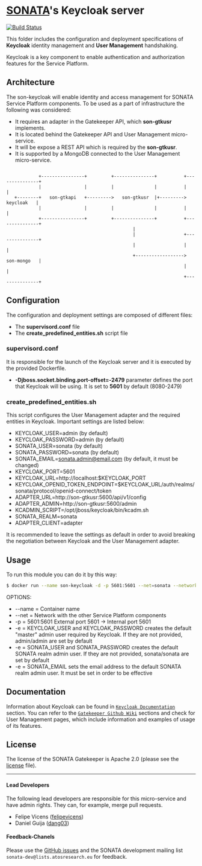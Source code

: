 # [SONATA](http://www.sonata-nfv.eu)'s Keycloak server
[![Build Status](http://jenkins.sonata-nfv.eu/buildStatus/icon?job=son-gkeeper)](http://jenkins.sonata-nfv.eu/job/son-gkeeper)

This folder includes the configuration and deployment specifications of **Keycloak** identity management and **User Management** handshaking.

Keycloak is a key component to enable authentication and authorization features for the Service Platform.

## Architecture
The son-keycloak will enable identity and access management for SONATA Service Platform components. To be used as a part of infrastructure the following was considered:
* It requires an adapter in the Gatekeeper API, which **son-gtkusr** implements.
* It is located behind the Gatekeeper API and User Management micro-service. 
* It will be expose a REST API which is required by the **son-gtkusr**.
* It is supported by a MongoDB connected to the User Management micro-service.

```

            +----------------+         +---------------+          +---------------+
            |                |         |               |          |               |
   +--------+   son-gtkapi   +--------->   son-gtkusr  |+--------->    keycloak   |
            |                |         |               |          |               |
            +----------------+         +---------------+          +---------------+
                                               |
                                               |                  +---------------+
                                               |                  |               |
                                               +------------------>   son-mongo   |
                                                                  |               |
                                                                  +---------------+
```
## Configuration
The configuration and deployment settings are composed of different files:
* The **supervisord.conf** file
* The **create_predefined_entities.sh** script file

### supervisord.conf
It is responsible for the launch of the Keycloak server and it is executed by the provided Dockerfile. 
- **-Djboss.socket.binding.port-offset=-2479** parameter defines the port that Keycloak will be using. It is set to **5601** by default (8080-2479)

### create_predefined_entities.sh
This script configures the User Management adapter and the required entities in Keycloak.
Important settings are listed below:
- KEYCLOAK_USER=admin (by default)
- KEYCLOAK_PASSWORD=admin (by default)
- SONATA_USER=sonata (by default)
- SONATA_PASSWORD=sonata (by default)
- SONATA_EMAIL=sonata.admin@email.com (by default, it must be changed)
- KEYCLOAK_PORT=5601
- KEYCLOAK_URL=http://localhost:$KEYCLOAK_PORT
- KEYCLOAK_OPENID_TOKEN_ENDPOINT=$KEYCLOAK_URL/auth/realms/sonata/protocol/openid-connect/token
- ADAPTER_URL=http://son-gtkusr:5600/api/v1/config
- ADAPTER_ADMIN=http://son-gtkusr:5600/admin
- KCADMIN_SCRIPT=/opt/jboss/keycloak/bin/kcadm.sh
- SONATA_REALM=sonata
- ADAPTER_CLIENT=adapter

It is recommended to leave the settings as default in order to avoid breaking the negotiation between Keycloak and the User Management adapter.

## Usage
To run this module you can do it by this way:

```sh
$ docker run --name son-keycloak -d -p 5601:5601 --net=sonata --network-alias=son-keycloak -e KEYCLOAK_USER=admin -e KEYCLOAK_PASSWORD=admin  -e SONATA_USER=sonata -e SONATA_PASSWORD=1234 -e SONATA_EMAIL=sonata.admin@email.com --log-driver=gelf --log-opt gelf-address=udp://10.30.0.219:12900 registry.sonata-nfv.eu:5000/son-keycloak

```

OPTIONS:
* --name = Container name
* --net = Network with the other Service Platform components
* -p = 5601:5601 External port 5601 -> Internal port 5601
* -e = KEYCLOAK_USER and KEYCLOAK_PASSWORD creates the default "master" admin user required by Keycloak. If they are not provided, admin/admin are set by default
* -e = SONATA_USER and SONATA_PASSWORD creates the default SONATA realm admin user. If they are not provided, sonata/sonata are set by default
* -e = SONATA_EMAIL sets the email address to the default SONATA realm admin user. It must be set in order to be effective

## Documentation
Information about Keycloak can be found in [`Keycloak Documentation`](http://www.keycloak.org/documentation.html) section.
You can refer to the [`Gatekeeper Github Wiki`](https://github.com/sonata-nfv/son-gkeeper/wiki) sections and check for User Management pages, which include information and examples of usage of its features.

## License
The license of the SONATA Gatekeeper is Apache 2.0 (please see the [license](https://github.com/sonata-nfv/son-editorgkeeper/blob/master/LICENSE) file).

---
#### Lead Developers

The following lead developers are responsible for this micro-service and have admin rights. They can, for example, merge pull requests.

* Felipe Vicens ([felipevicens](https://github.com/felipevicens))
* Daniel Guija ([dang03](https://github.com/dang03))

#### Feedback-Chanels

Please use the [GitHub issues](https://github.com/sonata-nfv/son-gkeeper/issues) and the SONATA development mailing list `sonata-dev@lists.atosresearch.eu` for feedback.

